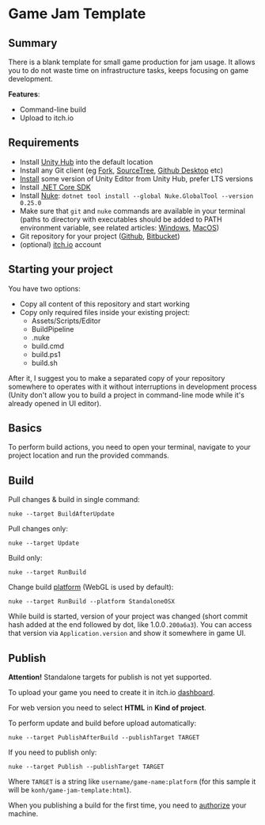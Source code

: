 # Game Jam Template

## Summary

There is a blank template for small game production for jam usage. It allows you to do not waste time on infrastructure tasks, keeps focusing on game development.

**Features**:
- Command-line build
- Upload to itch.io

## Requirements

- Install [Unity Hub](https://store.unity.com/download?ref=personal) into the default location
- Install any Git client (eg [Fork](https://git-fork.com), [SourceTree](https://www.sourcetreeapp.com), [Github Desktop](https://desktop.github.com) etc)
- [Install](https://docs.unity3d.com/Manual/GettingStartedInstallingHub.html) some version of Unity Editor from Unity Hub, prefer LTS versions
- Install [.NET Core SDK](https://dotnet.microsoft.com/download)
- Install [Nuke](https://www.nuget.org/packages/Nuke.GlobalTool/): `dotnet tool install --global Nuke.GlobalTool --version 0.25.0`
- Make sure that `git` and `nuke` commands are available in your terminal
(paths to directory with executables should be added to PATH environment variable, see related articles: [Windows](https://docs.oracle.com/en/database/oracle/r-enterprise/1.5.1/oread/creating-and-modifying-environment-variables-on-windows.html), [MacOS](https://medium.com/@youngstone89/setting-up-environment-variables-in-mac-os-28e5941c771c))
- Git repository for your project ([Github](https://github.com), [Bitbucket](https://bitbucket.org))
- (optional) [itch.io](https://itch.io) account

## Starting your project

You have two options:
- Copy all content of this repository and start working
- Copy only required files inside your existing project:
    - Assets/Scripts/Editor
    - BuildPipeline
    - .nuke
    - build.cmd
    - build.ps1
    - build.sh

After it, I suggest you to make a separated copy of your repository somewhere to operates with it without interruptions in development process (Unity don't allow you to build a project in command-line mode while it's already opened in UI editor).

## Basics

To perform build actions, you need to open your terminal, navigate to your project location and run the provided commands.

## Build

Pull changes & build in single command:

```
nuke --target BuildAfterUpdate
```

Pull changes only:

```
nuke --target Update
```

Build only:

```
nuke --target RunBuild
```

Change build [platform](https://docs.unity3d.com/ScriptReference/BuildTarget.html) (WebGL is used by default):

```
nuke --target RunBuild --platform StandaloneOSX
```

While build is started, version of your project was changed (short commit hash added at the end followed by dot, like 1.0.0`.200a6a3`).
You can access that version via `Application.version` and show it somewhere in game UI.

## Publish

**Attention!** Standalone targets for publish is not yet supported.

To upload your game you need to create it in itch.io [dashboard](https://itch.io/game/new).

For web version you need to select **HTML** in **Kind of project**.

To perform update and build before upload automatically:

```
nuke --target PublishAfterBuild --publishTarget TARGET
```

If you need to publish only:

```
nuke --target Publish --publishTarget TARGET
```

Where `TARGET` is a string like `username/game-name:platform` (for this sample it will be `konh/game-jam-template:html`).

When you publishing a build for the first time, you need to [authorize](https://itch.io/docs/butler/login.html) your machine.


